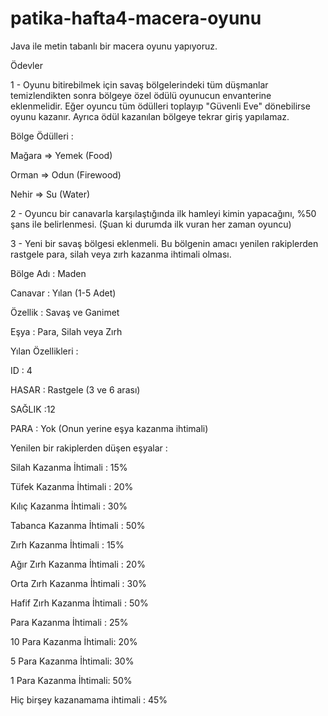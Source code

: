 # patika-hafta4-macera-oyunu

Java ile metin tabanlı bir macera oyunu yapıyoruz.

Ödevler


1 - Oyunu bitirebilmek için savaş bölgelerindeki tüm düşmanlar temizlendikten sonra bölgeye özel ödülü oyunucun envanterine eklenmelidir. Eğer oyuncu tüm ödülleri toplayıp "Güvenli Eve" dönebilirse oyunu kazanır. Ayrıca ödül kazanılan bölgeye tekrar giriş yapılamaz.



Bölge Ödülleri :



Mağara => Yemek (Food)


Orman => Odun (Firewood)


Nehir => Su (Water)


2 - Oyuncu bir canavarla karşılaştığında ilk hamleyi kimin yapacağını, %50 şans ile belirlenmesi. (Şuan ki durumda ilk vuran her zaman oyuncu)



3 - Yeni bir savaş bölgesi eklenmeli. Bu bölgenin amacı yenilen rakiplerden rastgele para, silah veya zırh kazanma ihtimali olması.



Bölge Adı : Maden


Canavar : Yılan (1-5 Adet)


Özellik : Savaş ve Ganimet


Eşya : Para, Silah veya Zırh


Yılan Özellikleri :



ID : 4


HASAR : Rastgele (3 ve 6 arası)


SAĞLIK :12


PARA : Yok (Onun yerine eşya kazanma ihtimali)


Yenilen bir rakiplerden düşen eşyalar :



Silah Kazanma İhtimali : 15%


Tüfek Kazanma İhtimali : 20%


Kılıç Kazanma İhtimali : 30%


Tabanca Kazanma İhtimali : 50%


Zırh Kazanma İhtimali : 15%


Ağır Zırh Kazanma İhtimali : 20%


Orta Zırh Kazanma İhtimali : 30%


Hafif Zırh Kazanma İhtimali : 50%


Para Kazanma İhtimali : 25%


10 Para Kazanma İhtimali: 20%


5 Para Kazanma İhtimali: 30%


1 Para Kazanma İhtimali: 50%


Hiç birşey kazanamama ihtimali : 45%
